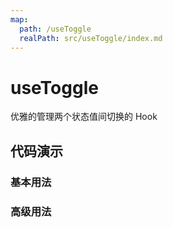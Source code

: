 ```yaml
---
map:
  path: /useToggle
  realPath: src/useToggle/index.md
---
```


# useToggle

优雅的管理两个状态值间切换的 Hook

## 代码演示

### 基本用法

<demo src="./demo/demo.vue"
  language="vue"
  title="基本用法"
  desc="默认为 boolean 切换，基础用法与 useBoolean 一致。">
</demo>

### 高级用法

<demo src="./demo/demo1.vue"
  language="vue"
  title="在任意两个值之间切换"
  desc="接受两个可选参数，在它们之间进行切换">
</demo>
